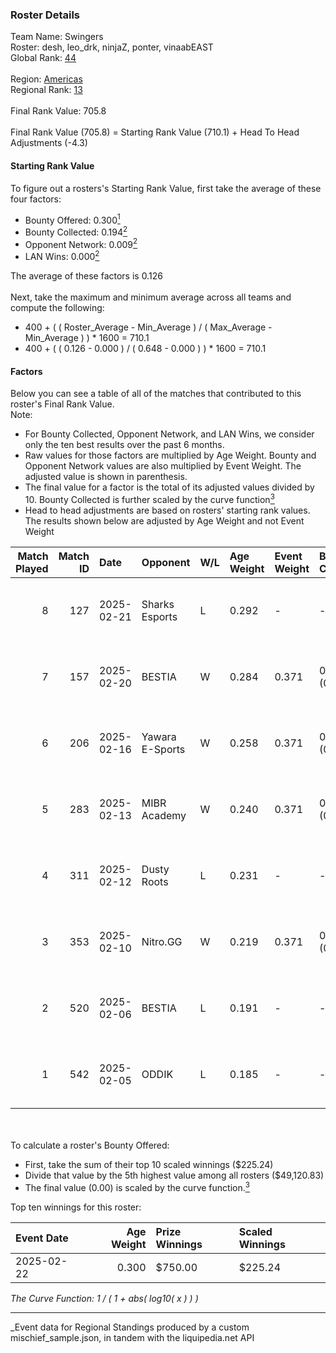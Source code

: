 ### Roster Details<br />
Team Name: Swingers<br />
Roster: desh, leo_drk, ninjaZ, ponter, vinaabEAST<br />
Global Rank: [44](../../standings_global_2025_07_07.md)<br />
<br />
Region: [Americas]( ../../standings_americas_2025_07_07.md)<br />
Regional Rank: [13]( ../../standings_americas_2025_07_07.md)<br />
<br />
Final Rank Value:  705.8<br />
<br />
Final Rank Value (705.8) = Starting Rank Value (710.1) + Head To Head Adjustments (-4.3)<br />

#### Starting Rank Value<br />
To figure out a rosters's Starting Rank Value, first take the average of these four factors:<br />
- Bounty Offered: 0.300[<sup>1</sup>](#table2)
- Bounty Collected: 0.194[<sup>2</sup>](#table1)
- Opponent Network: 0.009[<sup>2</sup>](#table1)
- LAN Wins: 0.000[<sup>2</sup>](#table1)

The average of these factors is 0.126<br />
<br />
Next, take the maximum and minimum average across all teams and compute the following:<br />
- 400 + ( ( Roster_Average - Min_Average ) / ( Max_Average - Min_Average ) ) * 1600 = 710.1
- 400 + ( ( 0.126 - 0.000 ) / ( 0.648 - 0.000 ) ) * 1600 = 710.1


#### Factors<br />
Below you can see a table of all of the matches that contributed to this roster's Final Rank Value.<br />
Note:<br />

- For Bounty Collected, Opponent Network, and LAN Wins, we consider only the ten best results over the past 6 months.
- Raw values for those factors are multiplied by Age Weight. Bounty and Opponent Network values are also multiplied by Event Weight. The adjusted value is shown in parenthesis.
- The final value for a factor is the total of its adjusted values divided by 10. Bounty Collected is further scaled by the curve function[<sup>3</sup>](#curveFunction)
- Head to head adjustments are based on rosters' starting rank values. The results shown below are adjusted by Age Weight and not Event Weight
<span id="table1"></span><br />


| Match Played | Match ID | Date       | Opponent        | W/L | Age Weight | Event Weight | Bounty Collected | Opponent Network | LAN Wins  | H2H Adj. | Roster                                    |
| -: | -: | :- | :- | :- | :- | :- | :- | :- | :- | -: | :- |
|            8 |      127 | 2025-02-21 | Sharks Esports  | L   | 0.292      | -            | -                | -                | -         |    -3.60 | desh, leo_drk, ninjaZ, ponter, vinaabEAST |
|            7 |      157 | 2025-02-20 | BESTIA          | W   | 0.284      | 0.371        | 0.007 (0.001)    | 0.333 (0.035)    | 0 (0.000) |     4.67 | desh, leo_drk, ninjaZ, ponter, vinaabEAST |
|            6 |      206 | 2025-02-16 | Yawara E-Sports | W   | 0.258      | 0.371        | 0.000 (0.000)    | 0.199 (0.019)    | 0 (0.000) |     1.28 | desh, leo_drk, ninjaZ, ponter, vinaabEAST |
|            5 |      283 | 2025-02-13 | MIBR Academy    | W   | 0.240      | 0.371        | 0.000 (0.000)    | 0.290 (0.026)    | 0 (0.000) |     1.92 | desh, leo_drk, ninjaZ, ponter, vinaabEAST |
|            4 |      311 | 2025-02-12 | Dusty Roots     | L   | 0.231      | -            | -                | -                | -         |    -3.96 | desh, leo_drk, ninjaZ, ponter, vinaabEAST |
|            3 |      353 | 2025-02-10 | Nitro.GG        | W   | 0.219      | 0.371        | 0.000 (0.000)    | 0.160 (0.013)    | 0 (0.000) |     1.09 | desh, leo_drk, ninjaZ, ponter, vinaabEAST |
|            2 |      520 | 2025-02-06 | BESTIA          | L   | 0.191      | -            | -                | -                | -         |    -2.94 | desh, leo_drk, ninjaZ, ponter, vinaabEAST |
|            1 |      542 | 2025-02-05 | ODDIK           | L   | 0.185      | -            | -                | -                | -         |    -2.75 | desh, leo_drk, ninjaZ, ponter, vinaabEAST |

<br />
<span id="table2"></span><br />
To calculate a roster's Bounty Offered:<br />

- First, take the sum of their top 10 scaled winnings ($225.24)
- Divide that value by the 5th highest value among all rosters ($49,120.83)
- The final value (0.00) is scaled by the curve function.[<sup>3</sup>](#curveFunction)

Top ten winnings for this roster:<br />

| Event Date | Age Weight | Prize Winnings | Scaled Winnings |
| :- | -: | :- | :- |
| 2025-02-22 |      0.300 | $750.00        | $225.24         |


<span id="curveFunction"></span>_The Curve Function: 1 / ( 1 + abs( log10( x ) ) )_<br />

---
_Event data for Regional Standings produced by a custom mischief_sample.json, in tandem with the liquipedia.net API<br />
